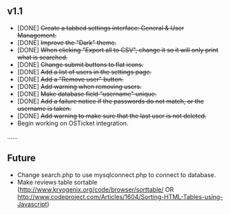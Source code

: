 v1.1
----

 - [DONE] ~~Create a tabbed settings interface: General & User Management.~~
 - [DONE] ~~Improve the "Dark" theme.~~
 - [DONE] ~~When clicking "Export all to CSV", change it so it will only print what is searched.~~
 - [DONE] ~~Change submit buttons to flat icons.~~
 - [DONE] ~~Add a list of users in the settings page.~~
 - [DONE] ~~Add a "Remove user" button.~~
 - [DONE] ~~Add warning when removing users.~~
 - [DONE] ~~Make database field "username" unique.~~
 - [DONE] ~~Add a failure notice if the passwords do not match, or the username is taken.~~
 - [DONE] ~~Add warning to make sure that the last user is not deleted.~~
 - Begin working on OSTicket integration.

......

Future
------
 
 - Change search.php to use mysqlconnect.php to connect to database.
 - Make reviews table sortable (http://www.kryogenix.org/code/browser/sorttable/ OR http://www.codeproject.com/Articles/1604/Sorting-HTML-Tables-using-Javascript)
